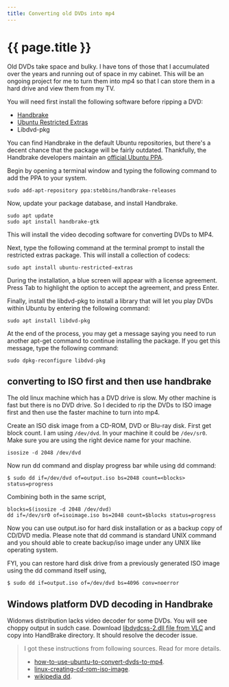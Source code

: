 ```yaml
---
title: Converting old DVDs into mp4
---
```


# {{ page.title }}

Old DVDs take space and bulky. I have tons of those that I accumulated over the years and running out of space in my cabinet. This will be an ongoing project for me to turn them into mp4 so that I can store them in a hard drive and view them from my TV.

You will need first install the following software before ripping a DVD:

* [Handbrake](https://handbrake.fr/)
* [Ubuntu Restricted Extras](https://www.lifewire.com/manage-fonts-in-linux-4176886)
* Libdvd-pkg

You can find Handbrake in the default Ubuntu repositories, but there's a decent chance that the package will be fairly outdated. Thankfully, the Handbrake developers maintain an [official Ubuntu PPA](https://www.lifewire.com/updated-software-for-ubuntu-with-ppas-2202103).

Begin by opening a terminal window and typing the following command to add the PPA to your system.
```
sudo add-apt-repository ppa:stebbins/handbrake-releases
```
Now, update your package database, and install Handbrake.

```
sudo apt update
sudo apt install handbrake-gtk
```
This will install the video decoding software for converting DVDs to MP4.

Next, type the following command at the terminal prompt to install the restricted extras package. This will install a collection of codecs:
```
sudo apt install ubuntu-restricted-extras
```
During the installation, a blue screen will appear with a license agreement. Press Tab to highlight the option to accept the agreement, and press Enter.

Finally, install the libdvd-pkg to install a library that will let you play DVDs within Ubuntu by entering the following command:

```
sudo apt install libdvd-pkg
```

At the end of the process, you may get a message saying you need to run another apt-get command to continue installing the package. If you get this message, type the following command:

```
sudo dpkg-reconfigure libdvd-pkg
```

## converting to ISO first and then use handbrake

The old linux machine which has a DVD drive is slow. My other machine is fast but there is no DVD drive. So I decided to rip the DVDs to ISO image first and then use the faster machine to turn into mp4. 

Create an ISO disk image from a CD-ROM, DVD or Blu-ray disk.
First get block count. I am using ``/dev/dvd``. In your machine it could be ``/dev/sr0``. Make sure you are using the right device name for your machine.
```
isosize -d 2048 /dev/dvd
```

Now run dd command and display progress bar while using dd command:
```
$ sudo dd if=/dev/dvd of=output.iso bs=2048 count=<blocks> status=progress
```

Combining both in the same script,
```
blocks=$(isosize -d 2048 /dev/dvd)
dd if=/dev/sr0 of=isoimage.iso bs=2048 count=$blocks status=progress
```

Now you can use output.iso for hard disk installation or as a backup copy of CD/DVD media. Please note that dd command is standard UNIX command and you should able to create backup/iso image under any UNIX like operating system.

FYI, you can restore hard disk drive from a previously generated ISO image using the dd command itself using,
```
$ sudo dd if=output.iso of=/dev/dvd bs=4096 conv=noerror
```

## Windows platform DVD decoding in Handbrake
Widonws distribution lacks video decoder for some DVDs. You will see choppy output in sudch case. Download [libdvdcss-2.dll file from VLC](http://download.videolan.org/pub/libdvdcss/1.2.12/) and copy into HandBrake directory. It should resolve the decoder issue.

> I got these instructions from following sources. Read for more details. 
> * [how-to-use-ubuntu-to-convert-dvds-to-mp4](https://www.lifewire.com/how-to-use-ubuntu-to-convert-dvds-to-mp4-4111375).
> * [linux-creating-cd-rom-iso-image](https://www.cyberciti.biz/tips/linux-creating-cd-rom-iso-image.html).
> * [wikipedia dd](https://en.wikipedia.org/wiki/Dd_(Unix)).
>
